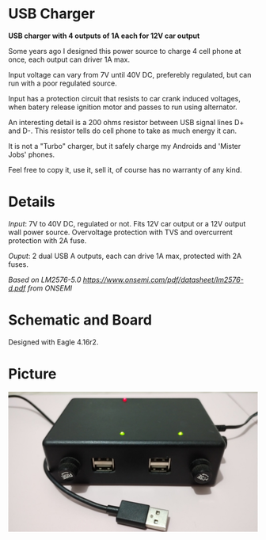 # USB Charger 
**USB charger with 4 outputs of 1A each for 12V car output**

Some years ago I designed this power source to charge 4 cell phone at once, each output can driver 1A max.

Input voltage can vary from 7V until 40V DC, preferebly regulated, but can run with a poor regulated source. 

Input has a protection circuit that resists to car crank induced voltages, when batery release ignition motor and passes to run using 
alternator.

An interesting detail is a 200 ohms resistor between USB signal lines D+ and D-. This resistor tells do cell phone to take as much energy it can.

It is not a "Turbo" charger, but it safely charge my Androids and 'Mister Jobs' phones.

Feel free to copy it, use it, sell it, of course has no warranty of any kind. 


# Details

_Input_: 7V to 40V DC, regulated or not. Fits 12V car output or a 12V output wall power source. Overvoltage protection with TVS and overcurrent protection with 2A fuse.

_Ouput_: 2 dual USB A outputs, each can drive 1A max, protected with 2A fuses.

_Based on LM2576-5.0 <https://www.onsemi.com/pdf/datasheet/lm2576-d.pdf> from ONSEMI_

# Schematic and Board

Designed with Eagle 4.16r2. 

# Picture

![USB Charger](https://github.com/icatorze/usbcharger/blob/main/usbcharger.jpg "USB Charger")
